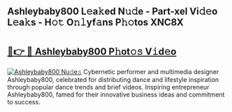 ## Ashleybaby800 L𝚎a𝚔ed N𝚞𝚍e - Part-xel Vi𝚍𝚎o L𝚎a𝚔s - H𝚘𝚝 O𝚗𝚕yf𝚊ns P𝚑𝚘tos XNC8X

# <h2><a href="http://kf4gkn.oniu.top/?m=Ashleybaby800">🔗👉 🔴 Ashleybaby800 P𝚑ot𝚘𝚜 V𝚒d𝚎o</a></h2>

[![Ashleybaby800 Nu𝚍e𝚜](https://i.imgur.com/0qMVB7G.gif)](http://kf4gkn.oniu.top/?m=Ashleybaby800)
Cybernetic performer and multimedia designer Ashleybaby800, celebrated for distributing dance and lifestyle inspiration through popular dance trends and brief videos. Inspiring entrepreneur Ashleybaby800, famed for their innovative business ideas and commitment to success.  
